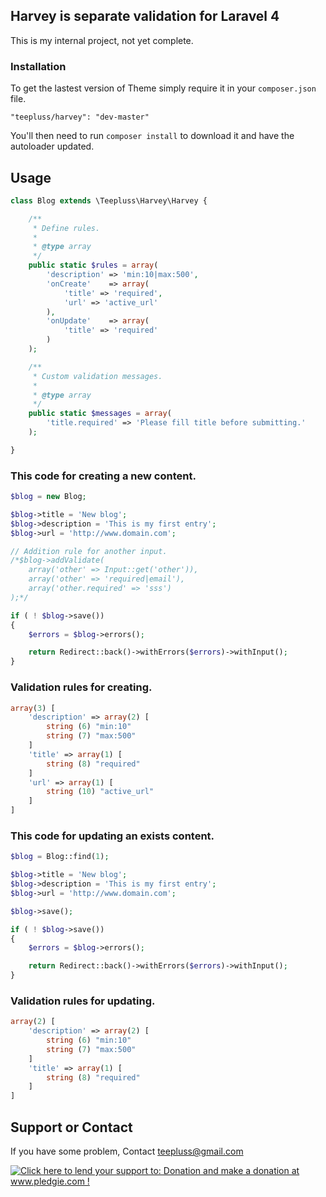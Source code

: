 ## Harvey is separate validation for Laravel 4

This is my internal project, not yet complete.

### Installation

To get the lastest version of Theme simply require it in your `composer.json` file.

~~~
"teepluss/harvey": "dev-master"
~~~

You'll then need to run `composer install` to download it and have the autoloader updated.

## Usage

~~~php
class Blog extends \Teepluss\Harvey\Harvey {

    /**
     * Define rules.
     *
     * @type array
     */
    public static $rules = array(
        'description' => 'min:10|max:500',
        'onCreate'    => array(
            'title' => 'required',
            'url' => 'active_url'
        ),
        'onUpdate'    => array(
            'title' => 'required'
        )
    );

    /**
     * Custom validation messages.
     *
     * @type array
     */
    public static $messages = array(
        'title.required' => 'Please fill title before submitting.'
    );

}
~~~

### This code for creating a new content.

~~~php
$blog = new Blog;

$blog->title = 'New blog';
$blog->description = 'This is my first entry';
$blog->url = 'http://www.domain.com';

// Addition rule for another input.
/*$blog->addValidate(
    array('other' => Input::get('other')),
    array('other' => 'required|email'),
    array('other.required' => 'sss')
);*/

if ( ! $blog->save())
{
    $errors = $blog->errors();

    return Redirect::back()->withErrors($errors)->withInput();
}
~~~

### Validation rules for creating.

~~~php
array(3) [
    'description' => array(2) [
        string (6) "min:10"
        string (7) "max:500"
    ]
    'title' => array(1) [
        string (8) "required"
    ]
    'url' => array(1) [
        string (10) "active_url"
    ]
]
~~~

### This code for updating an exists content.

~~~php
$blog = Blog::find(1);

$blog->title = 'New blog';
$blog->description = 'This is my first entry';
$blog->url = 'http://www.domain.com';

$blog->save();

if ( ! $blog->save())
{
    $errors = $blog->errors();

    return Redirect::back()->withErrors($errors)->withInput();
}
~~~

### Validation rules for updating.

~~~php
array(2) [
    'description' => array(2) [
        string (6) "min:10"
        string (7) "max:500"
    ]
    'title' => array(1) [
        string (8) "required"
    ]
]
~~~

## Support or Contact

If you have some problem, Contact teepluss@gmail.com

<a href='http://www.pledgie.com/campaigns/22201'><img alt='Click here to lend your support to: Donation and make a donation at www.pledgie.com !' src='http://www.pledgie.com/campaigns/22201.png?skin_name=chrome' border='0' /></a>